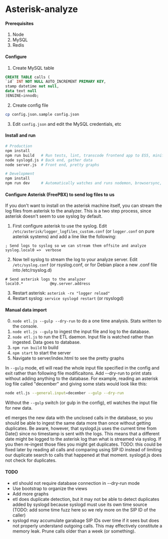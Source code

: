 # Asterisk-analyze

#### Prerequisites
1. Node
2. MySQL
3. Redis


#### Configure
1. Create MySQL table
```sql
CREATE TABLE calls (
`id` INT NOT NULL AUTO_INCREMENT PRIMARY KEY,
stamp datetime not null,
data text null
)ENGINE=innodb;
```
2. Create config file
```bash
cp config.json.sample config.json
```
3. Edit ```config.json``` and edit the MySQL credentials, etc 


#### Install and run
```bash
# Production
npm install
npm run build	# Run tests, lint, transcode frontend app to ES5, minify bundle.js 
node syslogd.js	# Back end, gather data
node server.js  # Front end, pretty graphs

# Development
npm install
npm run dev		# Automatically watches and runs nodemon, browsersync, lint, webpack.  Browse to http://localhost:3001/ 
```


#### Configure Asterisk (FreePBX) to send log files to us 

If you don't want to install on the asterisk machine itself, you can stream the log files from asterisk to the analyzer.  This is a two step process, since asterisk doesn't seem to use syslog by default.  

1. First configure asterisk to use the syslog.  Edit ```/etc/asterisk/logger_logfiles_custom.conf``` (or ```logger.conf``` on pure asterisk systems) and add a line like the following: 
```
; Send logs to syslog so we can stream them offsite and analyze
syslog.local0 =>  verbose
```
2. Now tell syslog to stream the log to your analyze server. Edit ```/etc/syslog.conf``` (or rsyslog.conf, or for Debian place a new .conf file into /etc/rsyslog.d)
```
# Send asterisk logs to the analyzer
local0.*            @my.server.address
```
3. Restart asterisk: ```asterisk -rx "logger reload"```
4. Restart syslog: ```service syslogd restart``` (or rsyslogd)


#### Manual data import
0. ```node etl.js --gulp --dry-run``` to do a one time analysis.  Stats written to the console.
0. ```node etl.js --gulp``` to ingest the input file and log to the database.
1. ```node etl.js``` to run the ETL daemon.  Input file is watched rather than ingested.  Data goes to database.
2. ```npm run build``` to build
3. ```npm start``` to start the server
4. Navigate to server/index.html to see the pretty graphs


In ```--gulp``` mode, etl will read the whole input file specified in the config and exit rather than following file modificaitons.   Add --dry-run to print stats without adding anything to the database.  For example, reading an asterisk log file called "december" and giving some stats would look like this:

```bash
node etl.js --general.input=december --gulp --dry-run
```

Without the ```--gulp``` switch (or gulp in the config), etl watches the input file for new data.

etl merges the new data with the unclosed calls in the database, so you should be able to ingest the same data more than once without getting duplicates.  Be aware, however, that syslogd.js uses the current time from Date() since no timestamp is sent with the logs.  This means that a different date might be logged to the asterisk log than what is streamed via syslog.  If you then re-ingest those files you might get duplicates.  TODO: this could be fixed later by reading all calls and comparing using SIP ID instead of limiting our duplicate search to calls that happened at that moment.  syslogd.js does not check for duplicates.


#### TODO
- etl should not require database connection in --dry-run mode
- Use bootstrap to organize the views
- Add more graphs
- etl does duplicate detection, but it may not be able to detect duplicates added by syslogd because syslogd must use its own time source (TODO: add some time fuzz here so we rely more on the SIP ID of the caller)
- syslogd may accumulate garabage SIP IDs over time if it sees but does not properly understand outgoing calls. This may effectively constitute a memory leak.  Prune calls older than a week (or something).


